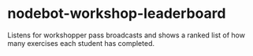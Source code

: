 # nodebot-workshop-leaderboard

Listens for workshopper pass broadcasts and shows a ranked list of how many exercises each student has completed.
